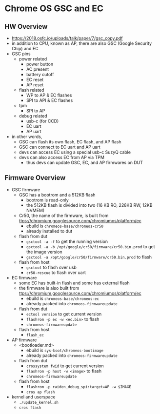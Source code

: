 Chrome OS GSC and EC
====================

## HW Overview

- <https://2018.osfc.io/uploads/talk/paper/7/gsc_copy.pdf>
- in addition to CPU, known as AP, there are also GSC (Google Security Chip)
  and EC
- GSC pins
  - power related
    - power button
    - AC present
    - battery cutoff
    - EC reset
    - AP reset
  - flash related
    - WP to AP & EC flashes
    - SPI to API & EC flashes
  - tpm
    - SPI to AP
  - debug related
    - usb-c (for CCD)
    - EC uart
    - AP uart
- in other words,
  - GSC can flash its own flash, EC flash, and AP flash
  - GSC can connect to EC uart and AP uart
  - devs can access EC using a special usb-c SuzyQ cable
  - devs can also access EC from AP via TPM
    - thus devs can update GSC, EC, and AP firmwares on DUT

## Firmware Overview

- GSC firmware
  - GSC has a bootrom and a 512KB flash
    - bootrom is read-only
    - the 512KB flash is divided into two (16 KB RO, 228KB RW, 12KB NVMEM)
  - Cr50, the name of the firmware, is built from
    <ttps://chromium.googlesource.com/chromiumos/platform/ec>
    - ebuild is `chromeos-base/chromeos-cr50` 
    - already installed to dut
  - flash from dut
    - `gsctool -a -f` to get the running version
    - `gsctool -a -b /opt/google/cr50/firmware/cr50.bin.prod` to get the image
      version
    - `gsctool -a /opt/google/cr50/firmware/cr50.bin.prod` to flash
  - flash from host
    - `gsctool` to flash over usb
    - `cr50-rescue` to flash over uart
- EC firmware
  - some EC has built-in flash and some has external flash
  - the firmware is also built from
    <ttps://chromium.googlesource.com/chromiumos/platform/ec>
    - ebuild is `chromeos-base/chromeos-ec`
    - already packed into `chromeos-firmwareupdate`
  - flash from dut
    - `ectool version` to get current version
    - `flashrom -p ec -w <ec.bin>` to flash
    - `chromeos-firmwareupdate`
  - flash from host
    - `flash_ec`
- AP firmware
  - <bootloader.md>
    - ebuild is `sys-boot/chromeos-bootimage`
    - already packed into `chromeos-firmwareupdate`
  - flash from dut
    - `crossystem fwid` to get current version
    - `flashrom -p host -w <image>` to flash
    - `chromeos-firmwareupdate`
  - flash from host
    - `flashrom -p raiden_debug_spi:target=AP -w $IMAGE`
    - `cros ap flash`
- kernel and userspace
  - `./update_kernel.sh`
  - `cros flash`
